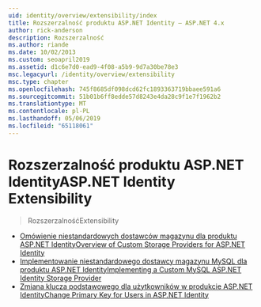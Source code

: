 ```yaml
---
uid: identity/overview/extensibility/index
title: Rozszerzalność produktu ASP.NET Identity — ASP.NET 4.x
author: rick-anderson
description: Rozszerzalność
ms.author: riande
ms.date: 10/02/2013
ms.custom: seoapril2019
ms.assetid: d1c6e7d0-ead9-4f08-a5b9-9d7a30be78e3
msc.legacyurl: /identity/overview/extensibility
msc.type: chapter
ms.openlocfilehash: 745f8685df098dcd62fc1893363719bbaee591a6
ms.sourcegitcommit: 51b01b6ff8edde57d8243e4da28c9f1e7f1962b2
ms.translationtype: MT
ms.contentlocale: pl-PL
ms.lasthandoff: 05/06/2019
ms.locfileid: "65118061"
---
```

# <a name="aspnet-identity-extensibility"></a><span data-ttu-id="9f4d3-103">Rozszerzalność produktu ASP.NET Identity</span><span class="sxs-lookup"><span data-stu-id="9f4d3-103">ASP.NET Identity Extensibility</span></span>

> <span data-ttu-id="9f4d3-104">Rozszerzalność</span><span class="sxs-lookup"><span data-stu-id="9f4d3-104">Extensibility</span></span>

- [<span data-ttu-id="9f4d3-105">Omówienie niestandardowych dostawców magazynu dla produktu ASP.NET Identity</span><span class="sxs-lookup"><span data-stu-id="9f4d3-105">Overview of Custom Storage Providers for ASP.NET Identity</span></span>](overview-of-custom-storage-providers-for-aspnet-identity.md)
- [<span data-ttu-id="9f4d3-106">Implementowanie niestandardowego dostawcy magazynu MySQL dla produktu ASP.NET Identity</span><span class="sxs-lookup"><span data-stu-id="9f4d3-106">Implementing a Custom MySQL ASP.NET Identity Storage Provider</span></span>](implementing-a-custom-mysql-aspnet-identity-storage-provider.md)
- [<span data-ttu-id="9f4d3-107">Zmiana klucza podstawowego dla użytkowników w produkcie ASP.NET Identity</span><span class="sxs-lookup"><span data-stu-id="9f4d3-107">Change Primary Key for Users in ASP.NET Identity</span></span>](change-primary-key-for-users-in-aspnet-identity.md)
